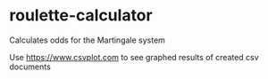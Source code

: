 # roulette-calculator

Calculates odds for the Martingale system

Use https://www.csvplot.com to see graphed results of created csv documents
